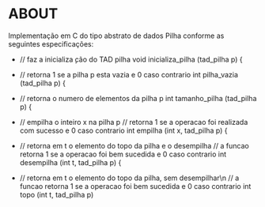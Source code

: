 # ABOUT

Implementação em C do tipo abstrato de dados Pilha conforme as seguintes especificações: 

  - // faz a inicializa ̧cão do TAD pilha
  void inicializa_pilha (tad_pilha p) {

  - // retorna 1 se a pilha p esta vazia e 0 caso contrario
  int pilha_vazia (tad_pilha p) {

  - // retorna o numero de elementos da pilha p
  int tamanho_pilha (tad_pilha p) {

  - // empilha o inteiro x na pilha p
  // retorna 1 se a operacao foi realizada com sucesso e 0 caso contrario
  int empilha (int x, tad_pilha p) {

  - // retorna em t o elemento do topo da pilha e o desempilha
  // a funcao retorna 1 se a operacao foi bem sucedida e 0 caso contrario
  int desempilha (int t, tad_pilha p) {

  - // retorna em t o elemento do topo da pilha, sem desempilhar\n
  // a funcao retorna 1 se a operacao foi bem sucedida e 0 caso contrario
  int topo (int t, tad_pilha p) 
